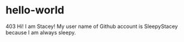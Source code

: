# hello-world
403
Hi! I am Stacey! My user name of Github account is SleepyStacey because I am always sleepy.
